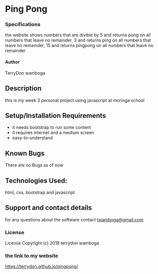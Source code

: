 # Ping Pong
### Specifications
the website shows numbers that are divible by 5 and returns pong on all numbers that leave no remainder, 3 and returns ping on all numbers that leave no remainder, 15 and returns pingpong on all numbers that leave no remainder
#### Author
TerryDon wamboga

## Description
this is my week 3 personal project using javascript at moringa school

## Setup/Installation Requirements
* it needs bootstrap to run some content
* it requires internet and a medium screen
* easy-to-understand

## Known Bugs
There are no Bugs as of now

## Technologies Used:
html, css, bootstrap and javascript

## Support and contact details
for any questions about the software contact twamboga@gmail.com
### License
License Copyright (c) 2018 terrydon wamboga


### the link to my website
https://terrydon.github.io/pingpong/
